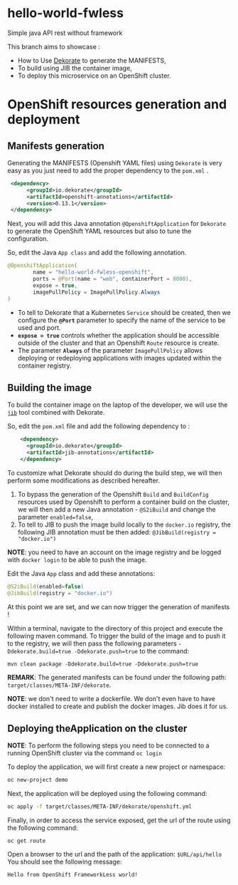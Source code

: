 # hello-world-fwless
Simple java API rest without framework

This branch aims to showcase :
- How to Use [Dekorate](https://github.com/dekorateio/dekorate) to generate the MANIFESTS,
- To build using JIB the container image,
- To deploy this microservice on an OpenShift cluster.

# OpenShift resources generation and deployment
## Manifests generation

Generating the MANIFESTS (Openshift YAML files) using `Dekorate` is very easy as 
you just need to add the proper dependency to the `pom.xml` .

```xml
 <dependency>
      <groupId>io.dekorate</groupId>
      <artifactId>openshift-annotations</artifactId>
      <version>0.13.1</version>
 </dependency>
```

Next, you will add this Java annotation `@OpenshiftApplication` for `Dekorate` to generate the OpenShift YAML resources
but also to tune the configuration.

So, edit the Java `App class` and add the following annotation.

```java
@OpenshiftApplication(
        name = "hello-world-fwless-openshift",        
        ports = @Port(name = "web", containerPort = 8080),  
        expose = true, 
        imagePullPolicy = ImagePullPolicy.Always 
)
```
- To tell to Dekorate that a Kubernetes `Service` should be created, then we configure the **`@Port`** parameter to specify the name of the service to be used and port.
- **`expose = true`** controls whether the application should be accessible outside of the cluster and that an Openshift `Route` resource is create.
- The parameter **`Always`** of the parameter `ImagePullPolicy` allows deploying or redeploying applications with images updated within the container registry.

## Building the image

To build the container image on the laptop of the developer, we will use the [`jib`](https://github.com/GoogleContainerTools/jib) tool combined with Dekorate.

So, edit the `pom.xml` file and add the following dependency to :

```xml
    <dependency>
      <groupId>io.dekorate</groupId>
      <artifactId>jib-annotations</artifactId>
    </dependency>
```

To customize what Dekorate should do during the build step, we will then perform some modifications as described hereafter.

1. To bypass the generation of the Openshift `Build` and `BuildConfig` resources used by Openshift to perform a container build on the cluster, we will then add a new Java annotation - `@S2iBuild` and change the parameter `enabled=false`,
2. To tell to JIB to push the image build locally to the `docker.io` registry, the following JIB annotation must be then added: `@JibBuild(registry = "docker.io")`

**NOTE**: you need to have an account on the image registry and be logged with `docker login` to be able to push the image.

Edit the Java `App` class and add these annotations:

```java
@S2iBuild(enabled=false)
@JibBuild(registry = "docker.io")
```

At this point we are set, and we can now trigger the generation of manifests !

Within a terminal, navigate to the directory of this project and execute the following maven command.
To trigger the build of the image and to push it to the registry, we will then pass the following parameters `-Ddekorate.build=true -Ddekorate.push=true` to the command:

```
mvn clean package -Ddekorate.build=true -Ddekorate.push=true
```

**REMARK**: The generated manifests can be found under the following path: `target/classes/META-INF/dekorate`.

**NOTE**: we don't need to write a dockerfile. We don't even have to have docker installed to create and publish the docker images. Jib does it for us.

## Deploying theApplication on the cluster

**NOTE**: To perform the following steps you need to be connected to a running OpenShift cluster via the command `oc login`

To deploy the application, we will first create a new project or namespace: 
```bash
oc new-project demo
```

Next, the application will be deployed using the following command:
```bash
oc apply -f target/classes/META-INF/dekorate/openshift.yml
```

Finally, in order to access the service exposed, get the url of the route using the following command:

```
oc get route
```

Open a browser to the url and the path of the application: `$URL/api/hello`
You should see the following message:

`Hello from OpenShift FrameworkLess world!`


